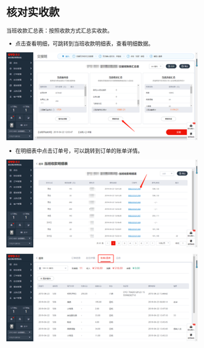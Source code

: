 # 核对实收款

 当班收款汇总表：按照收款方式汇总实收款。

* 点击查看明细，可跳转到当班收款明细表，查看明细数据。

![](../../../.gitbook/assets/image%20%28735%29.png)

* 在明细表中点击订单号，可以跳转到订单的账单详情。

![](../../../.gitbook/assets/image%20%281132%29.png)

![](../../../.gitbook/assets/image%20%28126%29.png)

